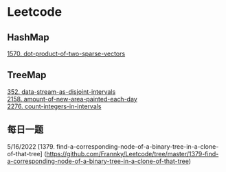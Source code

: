 # Leetcode

## HashMap
[1570. dot-product-of-two-sparse-vectors](https://github.com/Frannky/Leetcode/tree/master/1570-dot-product-of-two-sparse-vectors)

## TreeMap
[352. data-stream-as-disjoint-intervals](https://github.com/Frannky/Leetcode/tree/master/352-data-stream-as-disjoint-intervals)\
[2158. amount-of-new-area-painted-each-day](https://github.com/Frannky/Leetcode/tree/master/2158-amount-of-new-area-painted-each-day)\
[2276. count-integers-in-intervals](https://github.com/Frannky/Leetcode/tree/master/2276-count-integers-in-intervals)


## 每日一题
5/16/2022 [1379. find-a-corresponding-node-of-a-binary-tree-in-a-clone-of-that-tree] (https://github.com/Frannky/Leetcode/tree/master/1379-find-a-corresponding-node-of-a-binary-tree-in-a-clone-of-that-tree)
